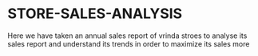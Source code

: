 # STORE-SALES-ANALYSIS
Here we have taken an annual sales report of vrinda stroes to analyse its sales report and understand its trends in order to maximize its sales more
